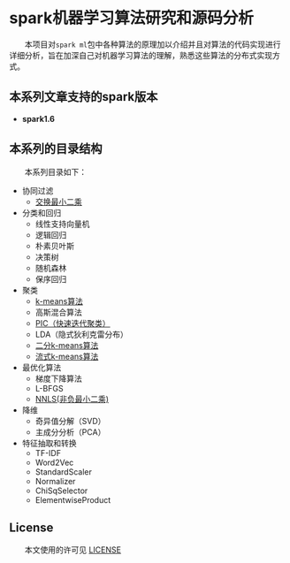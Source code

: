 # spark机器学习算法研究和源码分析

&emsp;&emsp;本项目对`spark ml`包中各种算法的原理加以介绍并且对算法的代码实现进行详细分析，旨在加深自己对机器学习算法的理解，熟悉这些算法的分布式实现方式。

## 本系列文章支持的spark版本

- **spark1.6**

## 本系列的目录结构

&emsp;&emsp;本系列目录如下：

* 协同过滤
    * [交换最小二乘](推荐/交换最小二乘/ALS.md)
* 分类和回归
    * 线性支持向量机
    * 逻辑回归
    * 朴素贝叶斯
    * 决策树
    * 随机森林
    * 保序回归
* 聚类
    * [k-means算法](聚类/k-means/k-means.md)
    * 高斯混合算法
    * [PIC（快速迭代聚类）](聚类/PIC/pic.md)
    * LDA（隐式狄利克雷分布）
    * [二分k-means算法](聚类/bis-k-means/bisecting-k-means.md)
    * [流式k-means算法](聚类/streaming-k-means/streaming-k-means.md)
* 最优化算法
    * 梯度下降算法
    * L-BFGS
    * [NNLS(非负最小二乘)](最优化算法/非负最小二乘/NNLS.md)
* 降维
    * 奇异值分解（SVD）
    * 主成分分析（PCA）
* 特征抽取和转换
    * TF-IDF
    * Word2Vec
    * StandardScaler
    * Normalizer
    * ChiSqSelector
    * ElementwiseProduct
    
## License

&emsp;&emsp;本文使用的许可见 [LICENSE](LICENSE)